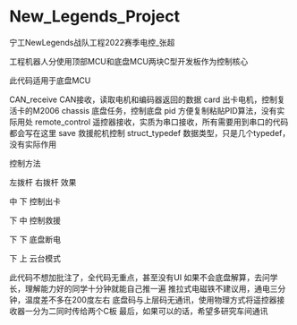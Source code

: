 # New_Legends_Project
宁工NewLegends战队工程2022赛季电控_张超

工程机器人分使用顶部MCU和底盘MCU两块C型开发板作为控制核心

此代码适用于底盘MCU

CAN_receive         CAN接收，读取电机和编码器返回的数据
card                出卡电机，控制复活卡的M2006
chassis             底盘任务，控制底盘
pid                 方便复制粘贴PID算法，没有实际用处
remote_control      遥控器接收，实质为串口接收，所有需要用到串口的代码都会写在这里
save                救援舵机控制
struct_typedef      数据类型，只是几个typedef，没有实际作用

控制方法

左拨杆      右拨杆      效果

中          下          控制出卡

下          中          控制救援

下          下          底盘断电

下          上          云台模式

此代码不想加批注了，全代码无重点，甚至没有UI
如果不会底盘解算，去问学长，理解能力好的同学十分钟就能自己推一遍
推拉式电磁铁不建议用，通电三分钟，温度差不多在200度左右
底盘码与上层码无通讯，使用物理方式将遥控器接收器一分为二同时传给两个C板
最后，如果可以的话，希望多研究车间通讯
